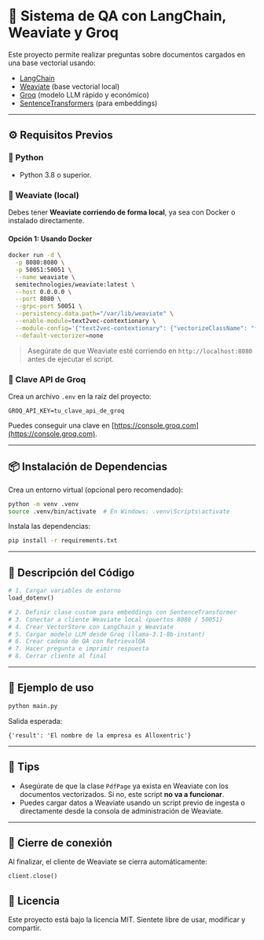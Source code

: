 # 🧠 Sistema de QA con LangChain, Weaviate y Groq

Este proyecto permite realizar preguntas sobre documentos cargados en una base vectorial usando:

* [LangChain](https://www.langchain.com/)
* [Weaviate](https://weaviate.io/) (base vectorial local)
* [Groq](https://groq.com/) (modelo LLM rápido y económico)
* [SentenceTransformers](https://www.sbert.net/) (para embeddings)

---

## ⚙️ Requisitos Previos

### 🐍 Python

* Python 3.8 o superior.

### 🧠 Weaviate (local)

Debes tener **Weaviate corriendo de forma local**, ya sea con Docker o instalado directamente.

#### Opción 1: Usando Docker

```bash
docker run -d \
  -p 8080:8080 \
  -p 50051:50051 \
  --name weaviate \
  semitechnologies/weaviate:latest \
  --host 0.0.0.0 \
  --port 8080 \
  --grpc-port 50051 \
  --persistency.data.path="/var/lib/weaviate" \
  --enable-module=text2vec-contextionary \
  --module-config='{"text2vec-contextionary": {"vectorizeClassName": "false"}}' \
  --default-vectorizer=none
```

> Asegúrate de que Weaviate esté corriendo en `http://localhost:8080` antes de ejecutar el script.

### 🔑 Clave API de Groq

Crea un archivo `.env` en la raíz del proyecto:

```env
GROQ_API_KEY=tu_clave_api_de_groq
```

Puedes conseguir una clave en [https://console.groq.com](https://console.groq.com).

---

## 📦 Instalación de Dependencias

Crea un entorno virtual (opcional pero recomendado):

```bash
python -m venv .venv
source .venv/bin/activate  # En Windows: .venv\Scripts\activate
```

Instala las dependencias:

```bash
pip install -r requirements.txt
```

---

## 📄 Descripción del Código

```python
# 1. Cargar variables de entorno
load_dotenv()

# 2. Definir clase custom para embeddings con SentenceTransformer
# 3. Conectar a cliente Weaviate local (puertos 8080 / 50051)
# 4. Crear VectorStore con LangChain y Weaviate
# 5. Cargar modelo LLM desde Groq (llama-3.1-8b-instant)
# 6. Crear cadena de QA con RetrievalQA
# 7. Hacer pregunta e imprimir respuesta
# 8. Cerrar cliente al final
```

---

## 🧪 Ejemplo de uso

```bash
python main.py
```

Salida esperada:

```
{'result': 'El nombre de la empresa es Alloxentric'}
```

---

## 🧹 Tips

* Asegúrate de que la clase `PdfPage` ya exista en Weaviate con los documentos vectorizados. Si no, este script **no va a funcionar**.
* Puedes cargar datos a Weaviate usando un script previo de ingesta o directamente desde la consola de administración de Weaviate.

---

## 🛑 Cierre de conexión

Al finalizar, el cliente de Weaviate se cierra automáticamente:

```python
client.close()
```

## 📄 Licencia

Este proyecto está bajo la licencia MIT. Sientete libre de usar, modificar y compartir.
